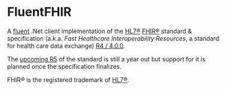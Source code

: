 # FluentFHIR
A [fluent](https://en.wikipedia.org/wiki/Fluent_interface) .Net client implementation of the [HL7®](https://www.hl7.org/) [FHIR®](https://www.hl7.org/fhir/) standard & specification (a.k.a. *Fast Healthcare Interoperability Resources*, a standard for health care data exchange) [R4 / 4.0.0](https://www.hl7.org/fhir/history.html).

The [upcoming R5](https://onfhir.hl7.org/2019/01/20/fhir-r5-roadmap/) of the standard is still a year out but support for it is planned once the specification finalizes.


FHIR® is the registered trademark of [HL7®](https://www.hl7.org/).
